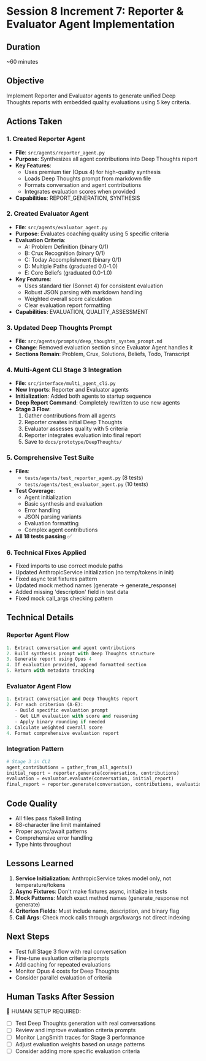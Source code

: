 # Session 8 Increment 7: Reporter & Evaluator Agent Implementation

## Duration
~60 minutes

## Objective
Implement Reporter and Evaluator agents to generate unified Deep Thoughts reports with embedded quality evaluations using 5 key criteria.

## Actions Taken

### 1. Created Reporter Agent
- **File**: `src/agents/reporter_agent.py`
- **Purpose**: Synthesizes all agent contributions into Deep Thoughts report
- **Key Features**:
  - Uses premium tier (Opus 4) for high-quality synthesis
  - Loads Deep Thoughts prompt from markdown file
  - Formats conversation and agent contributions
  - Integrates evaluation scores when provided
- **Capabilities**: REPORT_GENERATION, SYNTHESIS

### 2. Created Evaluator Agent
- **File**: `src/agents/evaluator_agent.py`
- **Purpose**: Evaluates coaching quality using 5 specific criteria
- **Evaluation Criteria**:
  - A: Problem Definition (binary 0/1)
  - B: Crux Recognition (binary 0/1)
  - C: Today Accomplishment (binary 0/1)
  - D: Multiple Paths (graduated 0.0-1.0)
  - E: Core Beliefs (graduated 0.0-1.0)
- **Key Features**:
  - Uses standard tier (Sonnet 4) for consistent evaluation
  - Robust JSON parsing with markdown handling
  - Weighted overall score calculation
  - Clear evaluation report formatting
- **Capabilities**: EVALUATION, QUALITY_ASSESSMENT

### 3. Updated Deep Thoughts Prompt
- **File**: `src/agents/prompts/deep_thoughts_system_prompt.md`
- **Change**: Removed evaluation section since Evaluator Agent handles it
- **Sections Remain**: Problem, Crux, Solutions, Beliefs, Todo, Transcript

### 4. Multi-Agent CLI Stage 3 Integration
- **File**: `src/interface/multi_agent_cli.py`
- **New Imports**: Reporter and Evaluator agents
- **Initialization**: Added both agents to startup sequence
- **Deep Report Command**: Completely rewritten to use new agents
- **Stage 3 Flow**:
  1. Gather contributions from all agents
  2. Reporter creates initial Deep Thoughts
  3. Evaluator assesses quality with 5 criteria
  4. Reporter integrates evaluation into final report
  5. Save to `docs/prototype/DeepThoughts/`

### 5. Comprehensive Test Suite
- **Files**: 
  - `tests/agents/test_reporter_agent.py` (8 tests)
  - `tests/agents/test_evaluator_agent.py` (10 tests)
- **Test Coverage**:
  - Agent initialization
  - Basic synthesis and evaluation
  - Error handling
  - JSON parsing variants
  - Evaluation formatting
  - Complex agent contributions
- **All 18 tests passing** ✅

### 6. Technical Fixes Applied
- Fixed imports to use correct module paths
- Updated AnthropicService initialization (no temp/tokens in init)
- Fixed async test fixtures pattern
- Updated mock method names (generate → generate_response)
- Added missing 'description' field in test data
- Fixed mock call_args checking pattern

## Technical Details

### Reporter Agent Flow
```python
1. Extract conversation and agent contributions
2. Build synthesis prompt with Deep Thoughts structure
3. Generate report using Opus 4
4. If evaluation provided, append formatted section
5. Return with metadata tracking
```

### Evaluator Agent Flow
```python
1. Extract conversation and Deep Thoughts report
2. For each criterion (A-E):
   - Build specific evaluation prompt
   - Get LLM evaluation with score and reasoning
   - Apply binary rounding if needed
3. Calculate weighted overall score
4. Format comprehensive evaluation report
```

### Integration Pattern
```python
# Stage 3 in CLI
agent_contributions = gather_from_all_agents()
initial_report = reporter.generate(conversation, contributions)
evaluation = evaluator.evaluate(conversation, initial_report)
final_report = reporter.generate(conversation, contributions, evaluation)
```

## Code Quality
- All files pass flake8 linting
- 88-character line limit maintained
- Proper async/await patterns
- Comprehensive error handling
- Type hints throughout

## Lessons Learned

1. **Service Initialization**: AnthropicService takes model only, not temperature/tokens
2. **Async Fixtures**: Don't make fixtures async, initialize in tests
3. **Mock Patterns**: Match exact method names (generate_response not generate)
4. **Criterion Fields**: Must include name, description, and binary flag
5. **Call Args**: Check mock calls through args/kwargs not direct indexing

## Next Steps

- Test full Stage 3 flow with real conversation
- Fine-tune evaluation criteria prompts
- Add caching for repeated evaluations
- Monitor Opus 4 costs for Deep Thoughts
- Consider parallel evaluation of criteria

## Human Tasks After Session
🔴 HUMAN SETUP REQUIRED:
- [ ] Test Deep Thoughts generation with real conversations
- [ ] Review and improve evaluation criteria prompts
- [ ] Monitor LangSmith traces for Stage 3 performance
- [ ] Adjust evaluation weights based on usage patterns
- [ ] Consider adding more specific evaluation criteria
